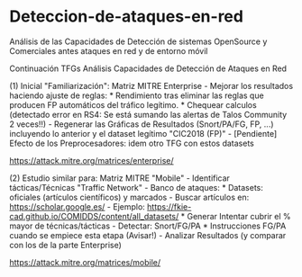 # Deteccion-de-ataques-en-red

Análisis de las Capacidades de Detección de sistemas OpenSource y Comerciales antes ataques en red y de entorno móvil

Continuación TFGs Análisis Capacidades de Detección de Ataques en Red

(1) Inicial "Familiarización": Matriz MITRE Enterprise
	- Mejorar los resultados haciendo ajuste de reglas:
		* Rendimiento tras eliminar las reglas que producen FP automáticos del tráfico legítimo.
		* Chequear calculos (detectado error en RS4: Se está sumando las alertas de Talos Community 2 veces!!)
	- Regenerar las Gráficas de Resultados (Snort/PA/FG, FP, ...) incluyendo lo anterior y el dataset legítimo "CIC2018 (FP)"
	- [Pendiente] Efecto de los Preprocesadores: idem otro TFG con estos datasets

https://attack.mitre.org/matrices/enterprise/

(2) Estudio similar para: Matriz MITRE "Mobile"
	- Identificar tácticas/Técnicas "Traffic Network"
	- Banco de ataques:
		* Datasets: oficiales (artículos científicos) y marcados
			- Buscar artículos en: https://scholar.google.es/
			- Ejemplo:	https://fkie-cad.github.io/COMIDDS/content/all_datasets/
		* Generar
		Intentar cubrir el % mayor de técnicas/tácticas
	- Detectar: Snort/FG/PA
		* Instrucciones FG/PA cuando se empiece esta etapa (Avisar!)
	- Analizar Resultados (y comparar con los de la parte Enterprise)

https://attack.mitre.org/matrices/mobile/
